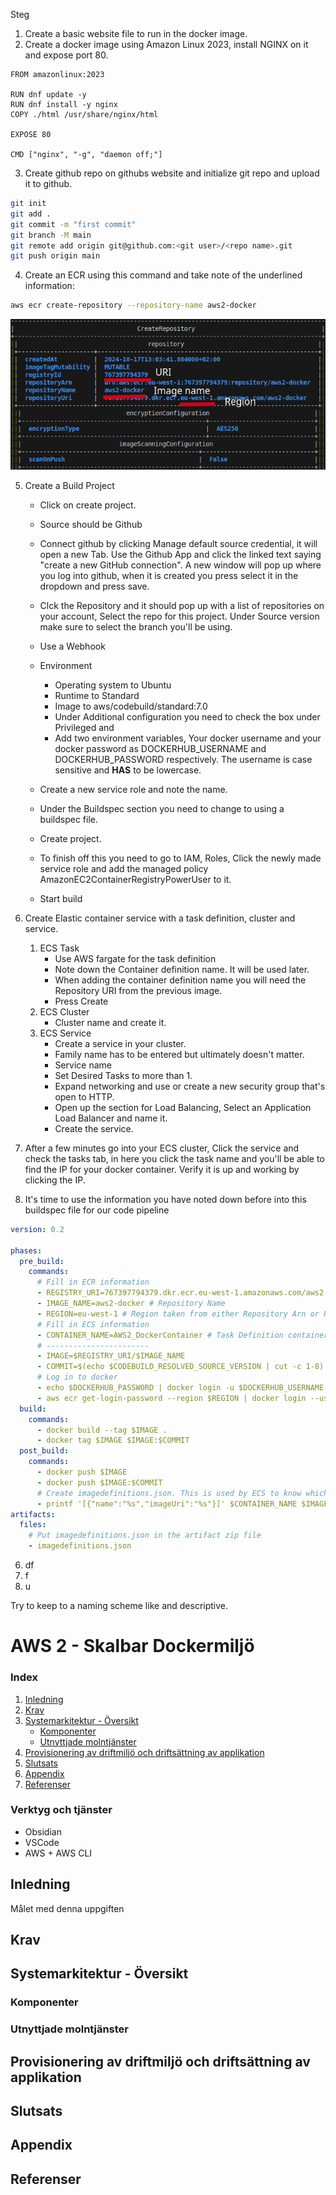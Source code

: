 [comment]:<1. Sätt upp en skalbar värdmiljö för en containerbaserad webbapplikation och beskriv steg för steg hur du går tillväga>
[//]: <Använd AWS ECS när du implementerar lösningen.>
[//]: <Beskriv vad de olika komponenterna i din lösning har för uppgift och syfte>
[//]: <Redogör för vilka molntjänster du utnyttjat.>
[//]: <Beskriv hur du använder IaC och automation - om du gör det.>
[//]: <2. Sätt upp en CI/CD Pipeline för att driftsätta din applikation.>
[//]: <Använd AWS när du implementerar lösningen.>
[//]: <Beskriv vad de olika komponenterna i din pipeline har för uppgift och syfte>
[//]: <Redogör för vilka molntjänster du utnyttjat.>
[//]: <Gör en uppdatering av din applikation och verifiera att ändringen propagerar genom pipelinen och driftssätts automatiskt i värdmiljön.>
Steg 
1. Create a basic website file to run in the docker image.
2. Create a docker image using Amazon Linux 2023, install NGINX on it and expose port 80.
```docker
FROM amazonlinux:2023

RUN dnf update -y
RUN dnf install -y nginx
COPY ./html /usr/share/nginx/html

EXPOSE 80

CMD ["nginx", "-g", "daemon off;"]
```
3. Create github repo on githubs website and initialize git repo and upload it to github.
```bash
git init
git add .
git commit -m "first commit"
git branch -M main
git remote add origin git@github.com:<git user>/<repo name>.git
git push origin main
```
4. Create an ECR using this command and take note of the underlined information:
```bash
aws ecr create-repository --repository-name aws2-docker
```
![ECR Creation Data](./img/amazon-ecr-repository)

5. Create a Build Project
    - Click on create project.
    - Source should be Github
    - Connect github by clicking Manage default source credential, it will open a new Tab. Use the Github App and click the linked text saying "create a new GitHub connection". A new window will pop up where you log into github, when it is created you press select it in the dropdown and press save.
    - Clck the Repository and it should pop up with a list of repositories on your account, Select the repo for this project. Under Source version make sure to select the branch you'll be using.
    - Use a Webhook
    - Environment 
        - Operating system to Ubuntu
        - Runtime to Standard
        - Image to aws/codebuild/standard:7.0
        - Under Additional configuration you need to check the box under Privileged and
        - Add two environment variables, Your docker username and your docker password as DOCKERHUB_USERNAME and DOCKERHUB_PASSWORD respectively. The username is case sensitive and **HAS** to be lowercase.
    - Create a new service role and note the name.
    - Under the Buildspec section you need to change to using a buildspec file.
    - Create project.

    - To finish off this you need to go to IAM, Roles, Click the newly made service role and add the managed policy AmazonEC2ContainerRegistryPowerUser to it.
    - Start build
5. Create Elastic container service with a task definition, cluster and service.
    1. ECS Task
        - Use AWS fargate for the task definition
        - Note down the Container definition name. It will be used later.
        - When adding the container definition name you will need the Repository URI from the previous image.
        - Press Create
    2. ECS Cluster
        - Cluster name and create it.
    3. ECS Service
        - Create a service in your cluster.
        - Family name has to be entered but ultimately doesn't matter.
        - Service name
        - Set Desired Tasks to more than 1.
        - Expand networking and use or create a new security group that's open to HTTP.
        - Open up the section for Load Balancing, Select an Application Load Balancer and name it.
        - Create the service.
6. After a few minutes go into your ECS cluster, Click the service and check the tasks tab, in here you click the task name and you'll be able to find the IP for your docker container. Verify it is up and working by clicking the IP.

7. It's time to use the information you have noted down before into this buildspec file for our code pipeline
```yml
version: 0.2

phases:
  pre_build:
    commands:
      # Fill in ECR information
      - REGISTRY_URI=767397794379.dkr.ecr.eu-west-1.amazonaws.com/aws2-docker # Registry URI
      - IMAGE_NAME=aws2-docker # Repository Name
      - REGION=eu-west-1 # Region taken from either Repository Arn or Repository Uri.
      # Fill in ECS information
      - CONTAINER_NAME=AWS2_DockerContainer # Task Definition container name
      # -----------------------
      - IMAGE=$REGISTRY_URI/$IMAGE_NAME
      - COMMIT=$(echo $CODEBUILD_RESOLVED_SOURCE_VERSION | cut -c 1-8)
      # Log in to docker
      - echo $DOCKERHUB_PASSWORD | docker login -u $DOCKERHUB_USERNAME --password-stdin
      - aws ecr get-login-password --region $REGION | docker login --username AWS --password-stdin $REGISTRY_URI
  build:
    commands:
      - docker build --tag $IMAGE .
      - docker tag $IMAGE $IMAGE:$COMMIT
  post_build:
    commands:
      - docker push $IMAGE
      - docker push $IMAGE:$COMMIT
      # Create imagedefinitions.json. This is used by ECS to know which docker image to use.
      - printf '[{"name":"%s","imageUri":"%s"}]' $CONTAINER_NAME $IMAGE:$COMMIT > imagedefinitions.json
artifacts:
  files:
    # Put imagedefinitions.json in the artifact zip file
    - imagedefinitions.json
```
6. df
7. f
8. u

Try to keep to a naming scheme like <project-name><service-type> and descriptive.
# AWS 2 - Skalbar Dockermiljö
### Index
1. [Inledning](#inledning)
2. [Krav](#krav)
3. [Systemarkitektur - Översikt](#systemarkitektur---översikt)
    - [Komponenter](#komponenter)
    - [Utnyttjade molntjänster](#utnyttjade-molntjänster)
1. [Provisionering av driftmiljö och driftsättning av applikation](#provisionering-av-driftmiljö-och-driftsättning-av-applikation)
1. [Slutsats](#slutsats)
2. [Appendix](#appendix)
3. [Referenser](#referenser)
### Verktyg och tjänster
- Obsidian
- VSCode
- AWS + AWS CLI
## Inledning
Målet med denna uppgiften 
## Krav
## Systemarkitektur - Översikt
### Komponenter
### Utnyttjade molntjänster
## Provisionering av driftmiljö och driftsättning av applikation
## Slutsats
## Appendix
## Referenser
